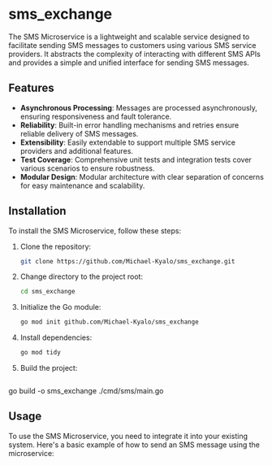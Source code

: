 # sms_exchange

The SMS Microservice is a lightweight and scalable service designed to facilitate sending SMS messages to customers using various SMS service providers. It abstracts the complexity of interacting with different SMS APIs and provides a simple and unified interface for sending SMS messages.

## Features

- **Asynchronous Processing**: Messages are processed asynchronously, ensuring responsiveness and fault tolerance.
- **Reliability**: Built-in error handling mechanisms and retries ensure reliable delivery of SMS messages.
- **Extensibility**: Easily extendable to support multiple SMS service providers and additional features.
- **Test Coverage**: Comprehensive unit tests and integration tests cover various scenarios to ensure robustness.
- **Modular Design**: Modular architecture with clear separation of concerns for easy maintenance and scalability.

## Installation

To install the SMS Microservice, follow these steps:

1. Clone the repository:

   ```bash
   git clone https://github.com/Michael-Kyalo/sms_exchange.git

2. Change directory to the project root:

   ```bash
   cd sms_exchange

3. Initialize the Go module:

   ```bash
   go mod init github.com/Michael-Kyalo/sms_exchange

4. Install dependencies:

   ```bash
   go mod tidy

5. Build the project:

   ```bash
  go build -o sms_exchange ./cmd/sms/main.go
 

## Usage

To use the SMS Microservice, you need to integrate it into your existing system. Here's a basic example of how to send an SMS message using the microservice:



